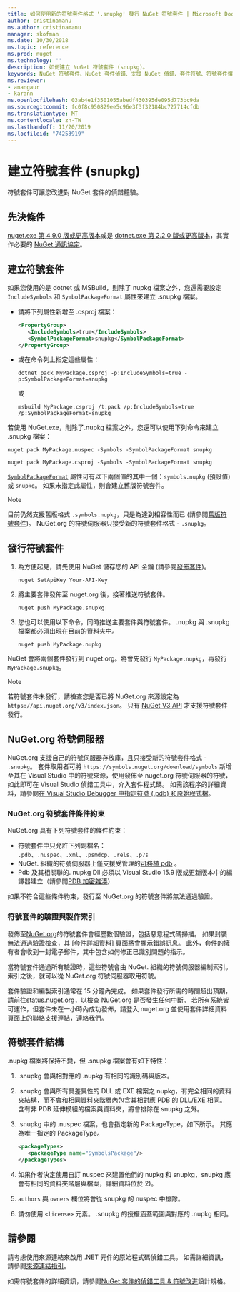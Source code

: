 ```yaml
---
title: 如何使用新的符號套件格式 '.snupkg' 發行 NuGet 符號套件 | Microsoft Docs
author: cristinamanu
ms.author: cristinamanu
manager: skofman
ms.date: 10/30/2018
ms.topic: reference
ms.prod: nuget
ms.technology: ''
description: 如何建立 NuGet 符號套件 (snupkg)。
keywords: NuGet 符號套件、NuGet 套件偵錯、支援 NuGet 偵錯、套件符號、符號套件慣例
ms.reviewer:
- anangaur
- karann
ms.openlocfilehash: 03ab4e1f3501055abedf430395de095d773bc9da
ms.sourcegitcommit: fc0f8c950829ee5c96e3f3f32184bc727714cfdb
ms.translationtype: MT
ms.contentlocale: zh-TW
ms.lasthandoff: 11/20/2019
ms.locfileid: "74253919"
---
```

# <a name="creating-symbol-packages-snupkg"></a>建立符號套件 (snupkg)

符號套件可讓您改進對 NuGet 套件的偵錯體驗。

## <a name="prerequisites"></a>先決條件

[nuget.exe 第 4.9.0 版或更高版本](https://www.nuget.org/downloads)或是 [dotnet.exe 第 2.2.0 版或更高版本](https://www.microsoft.com/net/download/dotnet-core/2.2)，其實作必要的 [NuGet 通訊協定](../api/nuget-protocols.md)。

## <a name="creating-a-symbol-package"></a>建立符號套件

如果您使用的是 dotnet 或 MSBuild，則除了 nupkg 檔案之外，您還需要設定 `IncludeSymbols` 和 `SymbolPackageFormat` 屬性來建立 .snupkg 檔案。

* 請將下列屬性新增至 .csproj 檔案：

   ```xml
   <PropertyGroup>
      <IncludeSymbols>true</IncludeSymbols> 
      <SymbolPackageFormat>snupkg</SymbolPackageFormat> 
   </PropertyGroup>
   ```

* 或在命令列上指定這些屬性：

     ```cli
     dotnet pack MyPackage.csproj -p:IncludeSymbols=true -p:SymbolPackageFormat=snupkg
     ```

  或

  ```cli
  msbuild MyPackage.csproj /t:pack /p:IncludeSymbols=true /p:SymbolPackageFormat=snupkg
  ```

若使用 NuGet.exe，則除了.nupkg 檔案之外，您還可以使用下列命令來建立 .snupkg 檔案：

```
nuget pack MyPackage.nuspec -Symbols -SymbolPackageFormat snupkg

nuget pack MyPackage.csproj -Symbols -SymbolPackageFormat snupkg
```

[`SymbolPackageFormat`](/dotnet/core/tools/csproj#symbolpackageformat) 屬性可有以下兩個值的其中一個：`symbols.nupkg` (預設值) 或 `snupkg`。 如果未指定此屬性，則會建立舊版符號套件。

> [!Note]
> 目前仍然支援舊版格式 `.symbols.nupkg`，只是為達到相容性而已 (請參閱[舊版符號套件](Symbol-Packages.md))。 NuGet.org 的符號伺服器只接受新的符號套件格式 - `.snupkg`。

## <a name="publishing-a-symbol-package"></a>發行符號套件

1. 為方便起見，請先使用 NuGet 儲存您的 API 金鑰 (請參閱[發佈套件](../nuget-org/publish-a-package.md))。

    ```cli
    nuget SetApiKey Your-API-Key
    ```

1. 將主要套件發佈至 nuget.org 後，接著推送符號套件。

    ```cli
    nuget push MyPackage.snupkg
    ```

1. 您也可以使用以下命令，同時推送主要套件與符號套件。 .nupkg 與 .snupkg 檔案都必須出現在目前的資料夾中。

    ```cli
    nuget push MyPackage.nupkg
    ```

NuGet 會將兩個套件發行到 nuget.org。將會先發行 `MyPackage.nupkg`，再發行 `MyPackage.snupkg`。

> [!Note]
> 若符號套件未發行，請檢查您是否已將 NuGet.org 來源設定為 `https://api.nuget.org/v3/index.json`。 只有 [NuGet V3 API](../api/overview.md#versioning) 才支援符號套件發行。

## <a name="nugetorg-symbol-server"></a>NuGet.org 符號伺服器

NuGet.org 支援自己的符號伺服器存放庫，且只接受新的符號套件格式 - `.snupkg`。 套件取用者可將 `https://symbols.nuget.org/download/symbols` 新增至其在 Visual Studio 中的符號來源，使用發佈至 nuget.org 符號伺服器的符號，如此即可在 Visual Studio 偵錯工具中，介入套件程式碼。 如需該程序的詳細資料，請參閱[在 Visual Studio Debugger 中指定符號 (.pdb) 和原始程式檔](/visualstudio/debugger/specify-symbol-dot-pdb-and-source-files-in-the-visual-studio-debugger)。

### <a name="nugetorg-symbol-package-constraints"></a>NuGet.org 符號套件條件約束

NuGet.org 具有下列符號套件的條件約束：

- 符號套件中只允許下列副檔名： `.pdb`、`.nuspec`、`.xml`、`.psmdcp`、`.rels`、`.p7s`
- NuGet. 組織的符號伺服器上僅支援受管理的[可移植 pdb](https://github.com/dotnet/corefx/blob/master/src/System.Reflection.Metadata/specs/PortablePdb-Metadata.md) 。
- Pdb 及其相關聯的. nupkg Dll 必須以 Visual Studio 15.9 版或更新版本中的編譯器建立（請參閱[PDB 加密雜湊](https://github.com/dotnet/roslyn/issues/24429)）

如果不符合這些條件約束，發行至 NuGet.org 的符號套件將無法通過驗證。 

### <a name="symbol-package-validation-and-indexing"></a>符號套件的驗證與製作索引

發佈至[NuGet.org](https://www.nuget.org/)的符號套件會經歷數個驗證，包括惡意程式碼掃描。 如果封裝無法通過驗證檢查，其 [套件詳細資料] 頁面將會顯示錯誤訊息。 此外，套件的擁有者會收到一封電子郵件，其中包含如何修正已識別問題的指示。

當符號套件通過所有驗證時，這些符號會由 NuGet. 組織的符號伺服器編制索引。 索引之後，就可以從 NuGet.org 符號伺服器取用符號。

套件驗證和編製索引通常在 15 分鐘內完成。 如果套件發行所需的時間超出預期，請前往[status.nuget.org](https://status.nuget.org/)，以檢查 NuGet.org 是否發生任何中斷。 若所有系統皆可運作，但套件未在一小時內成功發佈，請登入 nuget.org 並使用套件詳細資料頁面上的聯絡支援連結，連絡我們。

## <a name="symbol-package-structure"></a>符號套件結構

.nupkg 檔案將保持不變，但 .snupkg 檔案會有如下特性：

1) .snupkg 會與相對應的 .nupkg 有相同的識別碼與版本。
2) .snupkg 會與所有具差異性的 DLL 或 EXE 檔案之 nupkg，有完全相同的資料夾結構，而不會和相同資料夾階層內包含其相對應 PDB 的 DLL/EXE 相同。 含有非 PDB 延伸模組的檔案與資料夾，將會排除在 snupkg 之外。
3) .snupkg 中的 .nuspec 檔案，也會指定新的 PackageType，如下所示。 其應為唯一指定的 PackageType。

   ```xml
   <packageTypes>
      <packageType name="SymbolsPackage"/>
   </packageTypes>
   ```

4) 如果作者決定使用自訂 nuspec 來建置他們的 nupkg 和 snupkg，snupkg 應會有相同的資料夾階層與檔案，詳細資料位於 2)。
5) ```authors``` 與 ```owners``` 欄位將會從 snupkg 的 nuspec 中排除。
6) 請勿使用 ```<license>``` 元素。 .snupkg 的授權涵蓋範圍與對應的 .nupkg 相同。

## <a name="see-also"></a>請參閱

請考慮使用來源連結來啟用 .NET 元件的原始程式碼偵錯工具。 如需詳細資訊，請參閱[來源連結指引](/dotnet/standard/library-guidance/sourcelink)。

如需符號套件的詳細資訊，請參閱[NuGet 套件的偵錯工具 & 符號改進](https://github.com/NuGet/Home/wiki/NuGet-Package-Debugging-&-Symbols-Improvements)設計規格。
